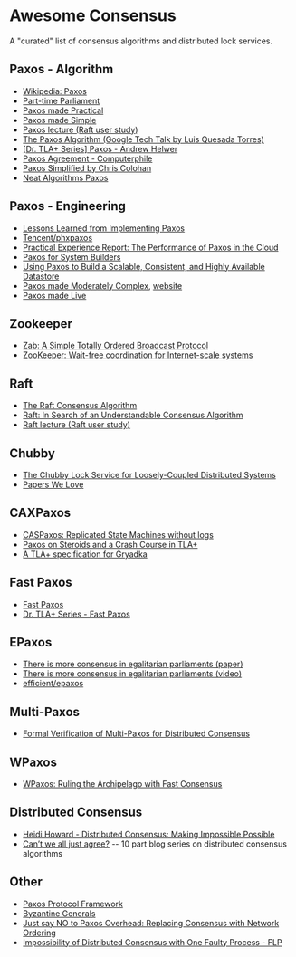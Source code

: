 # Awesome Consensus

A "curated" list of consensus algorithms and distributed lock services.

## Paxos - Algorithm
* [Wikipedia: Paxos](https://en.wikipedia.org/wiki/Paxos_(computer_science))
* [Part-time Parliament](https://research.microsoft.com/en-us/um/people/lamport/pubs/lamport-paxos.pdf)
* [Paxos made Practical](http://read.seas.harvard.edu/~kohler/class/08w-dsi/mazieres07paxos.pdf)
* [Paxos made Simple](http://research.microsoft.com/en-us/um/people/lamport/pubs/paxos-simple.pdf)
* [Paxos lecture (Raft user study)](https://www.youtube.com/watch?v=JEpsBg0AO6o)
* [The Paxos Algorithm (Google Tech Talk by Luis Quesada Torres)](https://www.youtube.com/watch?v=d7nAGI_NZPk)
* [[Dr. TLA+ Series] Paxos - Andrew Helwer](https://www.youtube.com/watch?v=zCaJSrTmUFA)
* [Paxos Agreement - Computerphile](https://www.youtube.com/watch?v=s8JqcZtvnsM)
* [Paxos Simplified by Chris Colohan](https://www.youtube.com/watch?v=SRsK-ZXTeZ0)
* [Neat Algorithms Paxos](http://harry.me/blog/2014/12/27/neat-algorithms-paxos/)

## Paxos - Engineering

* [Lessons Learned from Implementing Paxos](http://blog.willportnoy.com/2012/06/lessons-learned-from-paxos.html)
* [Tencent/phxpaxos](https://github.com/Tencent/phxpaxos)
* [Practical Experience Report: The Performance of Paxos in the Cloud](https://arxiv.org/abs/1404.6719)
* [Paxos for System Builders](http://www.cnds.jhu.edu/pub/papers/cnds-2008-2.pdf)
* [Using Paxos to Build a Scalable, Consistent, and Highly Available Datastore](https://arxiv.org/abs/1103.2408)
* [Paxos made Moderately Complex](http://www.cs.cornell.edu/courses/cs7412/2011sp/paxos.pdf), [website](http://paxos.systems/)
* [Paxos made Live](http://research.google.com/pubs/pub33002.html)

## Zookeeper

* [Zab: A Simple Totally Ordered Broadcast Protocol](http://research.yahoo.com/files/ladis08.pdf)
* [ZooKeeper: Wait-free coordination for Internet-scale systems](http://static.usenix.org/event/usenix10/tech/full_papers/Hunt.pdf)

## Raft

* [The Raft Consensus Algorithm](https://raft.github.io/)
* [Raft: In Search of an Understandable Consensus Algorithm](https://ramcloud.stanford.edu/wiki/download/attachments/11370504/raft.pdf)
* [Raft lecture (Raft user study)](https://www.youtube.com/watch?v=JEpsBg0AO6o)

## Chubby

* [The Chubby Lock Service for Loosely-Coupled Distributed Systems](https://research.google.com/archive/chubby.html)
* [Papers We Love](https://www.youtube.com/watch?v=kX9Z0F-eTt4) 

## CAXPaxos

* [CASPaxos: Replicated State Machines without logs](https://arxiv.org/abs/1802.07000)
* [Paxos on Steroids and a Crash Course in TLA+](https://tschottdorf.github.io/single-decree-paxos-tla-compare-and-swap)
* [A TLA+ specification for Gryadka](https://medium.com/@grogepodge/tla-specification-for-gryadka-c80cd625944e)

## Fast Paxos
* [Fast Paxos](https://www.microsoft.com/en-us/research/publication/fast-paxos/)
* [Dr. TLA+ Series - Fast Paxos](https://www.youtube.com/watch?v=eW6Zv0X53T4)


## EPaxos
* [There is more consensus in egalitarian parliaments (paper)](https://www.cs.cmu.edu/~dga/papers/epaxos-sosp2013.pdf)
* [There is more consensus in egalitarian parliaments (video)](https://www.youtube.com/watch?v=KxoWlUZNKn8)
* [efficient/epaxos](https://github.com/efficient/epaxos)

## Multi-Paxos

* [Formal Verification of Multi-Paxos for Distributed Consensus](https://arxiv.org/abs/1606.01387)

## WPaxos

* [WPaxos: Ruling the Archipelago with Fast Consensus](https://www.cse.buffalo.edu//tech-reports/2017-03.pdf)

## Distributed Consensus

* [Heidi Howard - Distributed Consensus: Making Impossible Possible](https://www.youtube.com/watch?v=gYkueS5sKqo)
* [Can’t we all just agree?](https://blog.acolyer.org/2015/03/01/cant-we-all-just-agree/) -- 10 part blog series on distributed consensus algorithms

## Other

* [Paxos Protocol Framework](https://github.com/ailidani/paxi)
* [Byzantine Generals](https://research.microsoft.com/en-us/um/people/lamport/pubs/byz.pdf)
* [Just say NO to Paxos Overhead: Replacing Consensus with Network Ordering](https://www.usenix.org/system/files/conference/osdi16/osdi16-li.pdf)
* [Impossibility of Distributed Consensus with One Faulty Process - FLP](https://groups.csail.mit.edu/tds/papers/Lynch/jacm85.pdf)